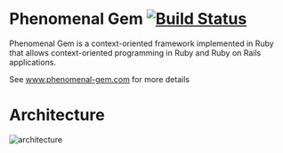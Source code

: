 Phenomenal Gem [![Build Status](https://secure.travis-ci.org/phenomenal/phenomenal.png)](http://travis-ci.org/phenomenal/phenomenal)
===
Phenomenal Gem is a context-oriented framework implemented in Ruby that allows context-oriented programming in Ruby and Ruby on Rails applications. 

See www.phenomenal-gem.com for more details

Architecture
===
![architecture](http://www.phenomenal-gem.com/assets/project/phenomenal_use_diagram.png)
